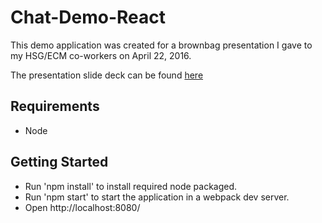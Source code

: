 Chat-Demo-React
=====
This demo application was created for a brownbag presentation I gave to my HSG/ECM co-workers on April 22, 2016.

The presentation slide deck can be found [here](http://www.slideshare.net/RobQuick2/introduction-to-react-71765569)

Requirements
-----
* Node

Getting Started
-----
* Run 'npm install' to install required node packaged.
* Run 'npm start' to start the application in a webpack dev server.
* Open http://localhost:8080/
